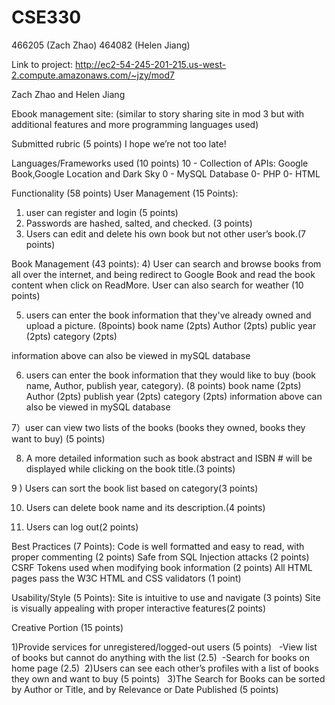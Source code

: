 # CSE330
466205 (Zach Zhao)
464082 (Helen Jiang)

Link to project:
http://ec2-54-245-201-215.us-west-2.compute.amazonaws.com/~jzy/mod7




Zach Zhao and Helen Jiang

Ebook management site:
(similar to story sharing site in mod 3 but with additional features and more programming languages used)

Submitted rubric (5 points)
I hope we’re not too late!

Languages/Frameworks used (10 points)
10 - Collection of APIs: Google Book,Google Location and Dark Sky
0 - MySQL Database
0- PHP
0- HTML

Functionality (58 points)
User Management (15 Points):
1) user can register and login (5 points)
2) Passwords are hashed, salted, and checked. (3 points) 
3) Users can edit and delete his own book but not other user’s book.(7 points)

Book Management (43 points):
4) User can search and browse books from all over the internet, and being redirect to Google Book and read the book content when click on ReadMore. User can also search for weather (10 points)

5) users can enter the book information that they've already owned and upload a picture. (8points)
book name (2pts)
Author (2pts)
public year (2pts)
category (2pts)

information above can also be viewed in mySQL database

6) users can enter the book information that they would like to buy (book name, Author, publish year, category). (8 points)
book name (2pts)
Author (2pts)
publish year (2pts)
category (2pts)
information above can also be viewed in mySQL database

7）user can view two lists of the books (books they owned, books they want to buy) (5 points)

8) A more detailed information such as book abstract and ISBN # will be displayed while clicking on the book title.(3 points)

9 ) Users can sort the book list based on category(3 points)

10) Users can delete book name and its description.(4 points) 

11)  Users can log out(2 points)

Best Practices (7 Points):
Code is well formatted and easy to read, with proper commenting (2 points)
Safe from SQL Injection attacks (2 points)
CSRF Tokens used when modifying book information (2 points)
All HTML pages pass the W3C HTML and CSS validators (1 point)

Usability/Style (5 Points):
Site is intuitive to use and navigate (3 points)
Site is visually appealing with proper interactive features(2 points)

Creative Portion (15 points) 

1)Provide services for unregistered/logged-out users (5 points)  
-View list of books but cannot do anything with the list (2.5) 
-Search for books on home page (2.5)
 2)Users can see each other’s profiles with a list of books they own and want to buy (5 points)
  3)The Search for Books can be sorted by Author or Title, and by Relevance or Date Published (5 points) 

